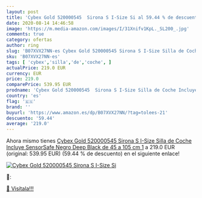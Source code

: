 ```yaml
---
layout: post
title: 'Cybex Gold 520000545  Sirona S I-Size Si al 59.44 % de descuento'
date: 2020-08-14 14:46:58
image: 'https://m.media-amazon.com/images/I/31Xnifv1KpL._SL200_.jpg'
comments: true
category: ofertas
author: ring
slug: 'B07XVX27NN-es Cybex Gold 520000545 Sirona S I-Size Silla de Coche...'
sku: 'B07XVX27NN-es'
tags: [ 'cybex','silla','de','coche', ]
actualPrice: 219.0 EUR
currency: EUR
price: 219.0
comparePrice: 539.95 EUR
prodname: 'Cybex Gold 520000545  Sirona S I-Size Silla de Coche Incluye SensorSafe  Negro  Deep Black   de 45 a 105 cm  1'
country: 'es'
flag: '🇪🇸'
brand: ''
buyurl: 'https://www.amazon.es/dp/B07XVX27NN/?tag=tolees-21'
descuento: '59.44'
average: '219.0'
---
```


Ahora mismo tienes [Cybex Gold 520000545  Sirona S I-Size Silla de Coche Incluye SensorSafe  Negro  Deep Black   de 45 a 105 cm  1](https://www.amazon.es/dp/B07XVX27NN/?tag=tolees-21) a 219.0 EUR (original: 539.95 EUR) (59.44 %  de descuento) en el siguiente enlace!

[![Cybex Gold 520000545  Sirona S I-Size Si](https://m.media-amazon.com/images/I/31Xnifv1KpL._SL200_.jpg)](https://www.amazon.es/dp/B07XVX27NN/?tag=tolees-21)

🔎:


[🛒 Visítala!!!](https://www.amazon.es/dp/B07XVX27NN/?tag=tolees-21)
